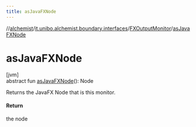 ```yaml
---
title: asJavaFXNode
---
```

//[alchemist](../../../index.html)/[it.unibo.alchemist.boundary.interfaces](../index.html)/[FXOutputMonitor](index.html)/[asJavaFXNode](as-java-f-x-node.html)



# asJavaFXNode



[jvm]\
abstract fun [asJavaFXNode](as-java-f-x-node.html)(): Node



Returns the JavaFX Node that is this monitor.



#### Return



the node




